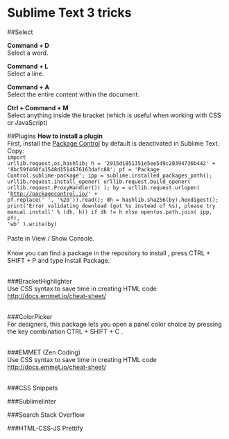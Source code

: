 # Sublime Text 3 tricks
##Select

<b>Command + D</b><br> Select a word.
 
<b>Command + L</b><br> 
Select a line.
 
<b>Command + A </b><br>
Select the entire content within the document.
 
<b>Ctrl + Command + M</b><br> 
Select anything inside the bracket (which is useful when working with CSS or JavaScript)


##Plugins
<b>How to install a plugin</b><br>
First, install the <a href="https://sublime.wbond.net/installation">Package Control</a> by default is deactivated in Sublime Text.<br>
Copy:<br>
<code>import urllib.request,os,hashlib; h = '2915d1851351e5ee549c20394736b442' + '8bc59f460fa1548d1514676163dafc88'; pf = 'Package Control.sublime-package'; ipp = sublime.installed_packages_path(); urllib.request.install_opener( urllib.request.build_opener( urllib.request.ProxyHandler()) ); by = urllib.request.urlopen( 'http://packagecontrol.io/' + pf.replace(' ', '%20')).read(); dh = hashlib.sha256(by).hexdigest(); print('Error validating download (got %s instead of %s), please try manual install' % (dh, h)) if dh != h else open(os.path.join( ipp, pf), 'wb' ).write(by) </code><br><br>
Paste in View / Show Console.<br><br>
Know you can find a package in the repository to install , press CTRL + SHIFT + P and type Install Package.<br><br>

###BracketHighlighter<br>
Use CSS syntax to save time in creating HTML code<br>http://docs.emmet.io/cheat-sheet/<br><br>

###ColorPicker<br>
For designers, this package lets you open a panel color choice by pressing the key combination CTRL + SHIFT + C .<br><br>

###EMMET (Zen Coding)<br>
Use CSS syntax to save time in creating HTML code<br>http://docs.emmet.io/cheat-sheet/<br><br>

###CSS Snippets

###Sublimelinter

###Search Stack Overflow

###HTML-CSS-JS Prettify

 

